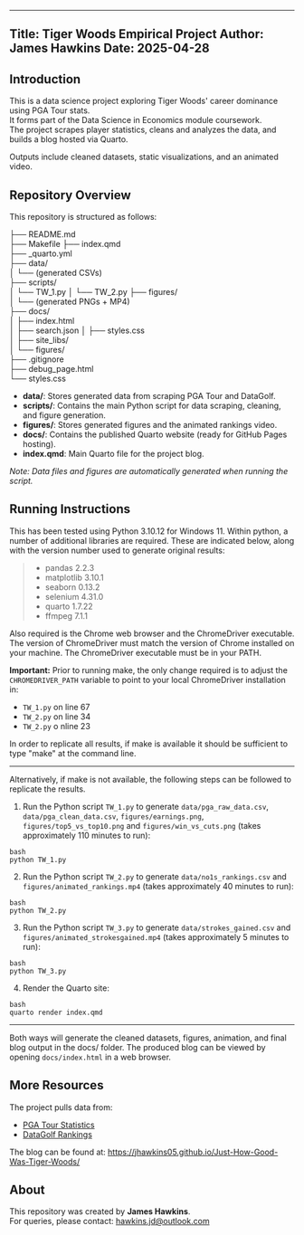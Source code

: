 --------------------------------------------------------------------------------
Title: Tiger Woods Empirical Project
Author: James Hawkins
Date: 2025-04-28
--------------------------------------------------------------------------------

## Introduction

This is a data science project exploring Tiger Woods' career dominance using PGA Tour stats.  
It forms part of the Data Science in Economics module coursework.  
The project scrapes player statistics, cleans and analyzes the data, and builds a blog hosted via Quarto.

Outputs include cleaned datasets, static visualizations, and an animated video.

## Repository Overview

This repository is structured as follows:

├── README.md  
├── Makefile
├── index.qmd  
├── _quarto.yml  
├── data/  
│   └── (generated CSVs)  
├── scripts/  
│   └── TW_1.py
│   └── TW_2.py
├── figures/  
│   └── (generated PNGs + MP4)  
├── docs/  
│   ├── index.html  
│   ├── search.json
│   ├── styles.css  
│   ├── site_libs/  
│   └── figures/  
├── .gitignore  
├── debug_page.html  
└── styles.css

- **data/**: Stores generated data from scraping PGA Tour and DataGolf.
- **scripts/**: Contains the main Python script for data scraping, cleaning, and figure generation.
- **figures/**: Stores generated figures and the animated rankings video.
- **docs/**: Contains the published Quarto website (ready for GitHub Pages hosting).
- **index.qmd**: Main Quarto file for the project blog.

*Note: Data files and figures are automatically generated when running the script.*

## Running Instructions

This has been tested using Python 3.10.12 for Windows 11. Within python, a number of additional libraries are required.  These are indicated below, along with the version number used to generate original results:
   > - pandas  2.2.3
   > - matplotlib  3.10.1
   > - seaborn  0.13.2
   > - selenium  4.31.0
   > - quarto  1.7.22 
   > - ffmpeg 7.1.1

Also required is the Chrome web browser and the ChromeDriver executable. The version of ChromeDriver must match the version of Chrome installed on your machine. The ChromeDriver executable must be in your PATH.

**Important:** Prior to running make, the only change required is to adjust the `CHROMEDRIVER_PATH` variable to point to your local ChromeDriver installation in:
-  `TW_1.py` on line 67
-  `TW_2.py` on line 34
-  `TW_2.py` o nline 23

In order to replicate all results, if make is available it should be sufficient to type "make" at the command line.

---
Alternatively, if make is not available, the following steps can be followed to replicate the results.

1. Run the Python script `TW_1.py` to generate `data/pga_raw_data.csv`, `data/pga_clean_data.csv`, `figures/earnings.png`, `figures/top5_vs_top10.png` and `figures/win_vs_cuts.png` (takes approximately 110 minutes to run):
```
bash
python TW_1.py
```

2. Run the Python script `TW_2.py` to generate `data/no1s_rankings.csv` and `figures/animated_rankings.mp4` (takes approximately 40 minutes to run):
```
bash
python TW_2.py
```

3. Run the Python script `TW_3.py` to generate `data/strokes_gained.csv` and `figures/animated_strokesgained.mp4` (takes approximately 5 minutes to run):
```
bash
python TW_3.py
```

4. Render the Quarto site:
```
bash
quarto render index.qmd
```

---

Both ways will generate the cleaned datasets, figures, animation, and final blog output in the docs/ folder. The produced blog can be viewed by opening `docs/index.html` in a web browser.

## More Resources

The project pulls data from:

- [PGA Tour Statistics](https://www.pgatour.com)
- [DataGolf Rankings](https://datagolf.com)

The blog can be found at: https://jhawkins05.github.io/Just-How-Good-Was-Tiger-Woods/

## About

This repository was created by **James Hawkins**.  
For queries, please contact: [hawkins.jd@outlook.com](mailto:hawkins.jd@outlook.com)
